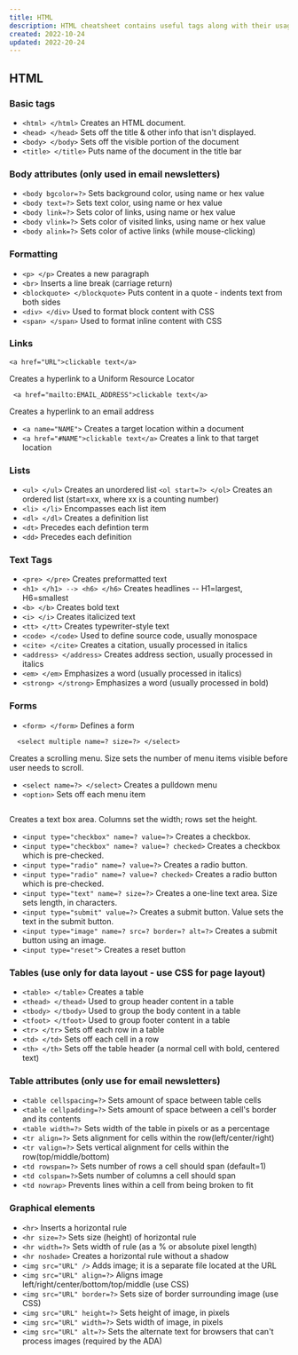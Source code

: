 ```yaml
---
title: HTML
description: HTML cheatsheet contains useful tags along with their usage
created: 2022-10-24
updated: 2022-20-24
---
```


## HTML

### Basic tags

- `<html> </html>` Creates an HTML document.
- `<head> </head>` Sets off the title & other info that isn't displayed.
- `<body> </body>` Sets off the visible portion of the document
- `<title> </title>` Puts name of the document in the title bar

### Body attributes (only used in email newsletters)

- `<body bgcolor=?>`
  Sets background color, using name or hex value
- `<body text=?>`
  Sets text color, using name or hex value
- `<body link=?>`
  Sets color of links, using name or hex value
- `<body vlink=?>`
  Sets color of visited links, using name or hex value
- `<body alink=?>`
  Sets color of active links (while mouse-clicking)

### Formatting

- `<p> </p>`
  Creates a new paragraph
- `<br>`
  Inserts a line break (carriage return)
- `<blockquote> </blockquote>`
  Puts content in a quote - indents text from both sides
- `<div> </div>`
  Used to format block content with CSS
- `<span> </span>`
  Used to format inline content with CSS

### Links

```
<a href="URL">clickable text</a>
```

Creates a hyperlink to a Uniform Resource Locator

```
 <a href="mailto:EMAIL_ADDRESS">clickable text</a>

```

Creates a hyperlink to an email address

- `<a name="NAME">`
  Creates a target location within a document
- `<a href="#NAME">clickable text</a>`
  Creates a link to that target location

### Lists

- `<ul> </ul>` Creates an unordered list
  `<ol start=?> </ol>` Creates an ordered list (start=xx,
  where xx is a counting number)
- `<li> </li>` Encompasses each list item
- `<dl> </dl>` Creates a definition list
- `<dt>` Precedes each defintion term
- `<dd>` Precedes each definition

### Text Tags

- `<pre> </pre>` Creates preformatted text
- `<h1> </h1> --> <h6> </h6>`
  Creates headlines -- H1=largest, H6=smallest
- `<b> </b>` Creates bold text
- `<i> </i>` Creates italicized text
- `<tt> </tt>` Creates typewriter-style text
- `<code> </code>` Used to define source code, usually monospace
- `<cite> </cite>` Creates a citation, usually processed in italics
- `<address> </address>` Creates address section, usually processed in italics
- `<em> </em>` Emphasizes a word (usually processed in italics)
- `<strong> </strong>` Emphasizes a word (usually processed in bold)

### Forms

- `<form> </form>` Defines a form

```
  <select multiple name=? size=?> </select>

```

Creates a scrolling menu. Size sets the number of
menu items visible before user needs to scroll.

- `<select name=?> </select>` Creates a pulldown menu
- `<option>` Sets off each menu item

```<textarea name=? cols="x" rows="y"></textarea>

```

Creates a text box area. Columns set the width;
rows set the height.

- `<input type="checkbox" name=? value=?>` Creates a checkbox.
- `<input type="checkbox" name=? value=? checked>` Creates a checkbox which is pre-checked.
- `<input type="radio" name=? value=?>` Creates a radio button.
- `<input type="radio" name=? value=? checked>` Creates a radio button which is pre-checked.
- `<input type="text" name=? size=?>` Creates a one-line text area. Size sets length, in characters.
- `<input type="submit" value=?>` Creates a submit button. Value sets the text in the submit button.
- `<input type="image" name=? src=? border=? alt=?>` Creates a submit button using an image.
- `<input type="reset">` Creates a reset button

### Tables (use only for data layout - use CSS for page layout)

- `<table> </table>` Creates a table
- `<thead> </thead>` Used to group header content in a table
- `<tbody> </tbody>` Used to group the body content in a table
- `<tfoot> </tfoot>` Used to group footer content in a table
- `<tr> </tr>` Sets off each row in a table
- `<td> </td>` Sets off each cell in a row
- `<th> </th>` Sets off the table header (a normal cell with bold, centered text)

### Table attributes (only use for email newsletters)

- `<table cellspacing=?>` Sets amount of space between table cells
- `<table cellpadding=?>` Sets amount of space between a cell's border and its contents
- `<table width=?>` Sets width of the table in pixels or as a percentage
- `<tr align=?>` Sets alignment for cells within the row(left/center/right)
- `<tr valign=?>` Sets vertical alignment for cells within the row(top/middle/bottom)
- `<td rowspan=?>` Sets number of rows a cell should span (default=1)
- `<td colspan=?>`Sets number of columns a cell should span
- `<td nowrap>` Prevents lines within a cell from being broken to fit

### Graphical elements

- `<hr>` Inserts a horizontal rule
- `<hr size=?>` Sets size (height) of horizontal rule
- `<hr width=?>` Sets width of rule (as a % or absolute pixel length)
- `<hr noshade>` Creates a horizontal rule without a shadow
- `<img src="URL" />` Adds image; it is a separate file located at the URL
- `<img src="URL" align=?>` Aligns image left/right/center/bottom/top/middle (use CSS)
- `<img src="URL" border=?>` Sets size of border surrounding image (use CSS)
- `<img src="URL" height=?>` Sets height of image, in pixels
- `<img src="URL" width=?>` Sets width of image, in pixels
- `<img src="URL" alt=?>` Sets the alternate text for browsers that can't process images (required by the ADA)
